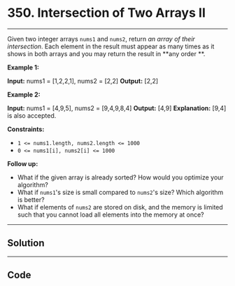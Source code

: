 # 350. Intersection of Two Arrays II

---

Given two integer arrays `nums1` and `nums2`, return _an array of their intersection_. Each element in the result must appear as many times as it shows in both arrays and you may return the result in **any order **.

 

**Example 1:**


**Input:** nums1 = [1,2,2,1], nums2 = [2,2]
**Output:** [2,2]


**Example 2:**


**Input:** nums1 = [4,9,5], nums2 = [9,4,9,8,4]
**Output:** [4,9]
**Explanation:** [9,4] is also accepted.


 

**Constraints:**

  * `1 <= nums1.length, nums2.length <= 1000`
  * `0 <= nums1[i], nums2[i] <= 1000`



 

**Follow up:**

  * What if the given array is already sorted? How would you optimize your algorithm?
  * What if `nums1`'s size is small compared to `nums2`'s size? Which algorithm is better?
  * What if elements of `nums2` are stored on disk, and the memory is limited such that you cannot load all elements into the memory at once?

---

## Solution



---

## Code
```python


```
